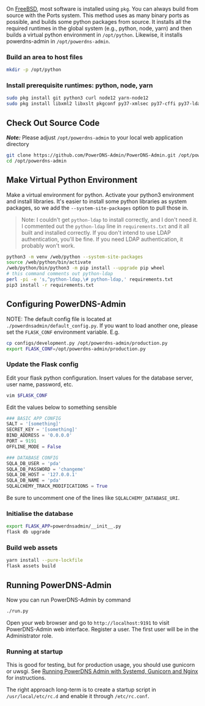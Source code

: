 On [FreeBSD](https://www.freebsd.org/), most software is installed using `pkg`. You can always build from source with the Ports system. This method uses as many binary ports as possible, and builds some python packages from source. It installs all the required runtimes in the global system (e.g., python, node, yarn) and then builds a virtual python environment in `/opt/python`. Likewise, it installs powerdns-admin in `/opt/powerdns-admin`.

### Build an area to host files

```bash
mkdir -p /opt/python
```

### Install prerequisite runtimes: python, node, yarn

```bash
sudo pkg install git python3 curl node12 yarn-node12
sudo pkg install libxml2 libxslt pkgconf py37-xmlsec py37-cffi py37-ldap
```

## Check Out Source Code
_**Note:**_ Please adjust `/opt/powerdns-admin` to your local web application directory

```bash
git clone https://github.com/PowerDNS-Admin/PowerDNS-Admin.git /opt/powerdns-admin
cd /opt/powerdns-admin
```

## Make Virtual Python Environment

Make a virtual environment for python. Activate your python3 environment and install libraries. It's easier to install some python libraries as system packages, so we add the `--system-site-packages` option to pull those in.

> Note: I couldn't get `python-ldap` to install correctly, and I don't need it. I commented out the `python-ldap` line in `requirements.txt` and it all built and installed correctly. If you don't intend to use LDAP authentication, you'll be fine. If you need LDAP authentication, it probably won't work.

```bash
python3 -m venv /web/python --system-site-packages
source /web/python/bin/activate
/web/python/bin/python3 -m pip install --upgrade pip wheel
# this command comments out python-ldap
perl -pi -e 's,^python-ldap,\# python-ldap,' requirements.txt 
pip3 install -r requirements.txt
```

## Configuring PowerDNS-Admin

NOTE: The default config file is located at `./powerdnsadmin/default_config.py`. If you want to load another one, please set the `FLASK_CONF` environment variable. E.g.
```bash
cp configs/development.py /opt/powerdns-admin/production.py
export FLASK_CONF=/opt/powerdns-admin/production.py
```

### Update the Flask config

Edit your flask python configuration. Insert values for the database server, user name, password, etc.

```bash
vim $FLASK_CONF
```

Edit the values below to something sensible
```python
### BASIC APP CONFIG
SALT = '[something]'
SECRET_KEY = '[something]'
BIND_ADDRESS = '0.0.0.0'
PORT = 9191
OFFLINE_MODE = False

### DATABASE CONFIG
SQLA_DB_USER = 'pda'
SQLA_DB_PASSWORD = 'changeme'
SQLA_DB_HOST = '127.0.0.1'
SQLA_DB_NAME = 'pda'
SQLALCHEMY_TRACK_MODIFICATIONS = True
```

Be sure to uncomment one of the lines like `SQLALCHEMY_DATABASE_URI`.

### Initialise the database

```bash
export FLASK_APP=powerdnsadmin/__init__.py
flask db upgrade
```

### Build web assets

```bash
yarn install --pure-lockfile
flask assets build
```

## Running PowerDNS-Admin

Now you can run PowerDNS-Admin by command

```bash
./run.py
```

Open your web browser and go to `http://localhost:9191` to visit PowerDNS-Admin web interface. Register a user. The first user will be in the Administrator role.

### Running at startup

This is good for testing, but for production usage, you should use gunicorn or uwsgi. See [Running PowerDNS Admin with Systemd, Gunicorn and Nginx](../web-server/Running-PowerDNS-Admin-with-Systemd,-Gunicorn--and--Nginx.md) for instructions.

The right approach long-term is to create a startup script in `/usr/local/etc/rc.d` and enable it through `/etc/rc.conf`.